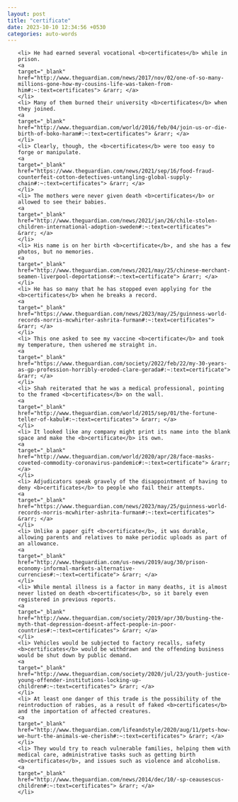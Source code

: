 ```yaml
---
layout: post
title: "certificate"
date: 2023-10-10 12:34:56 +0530
categories: auto-words
---
```

<ol>

    <li> He had earned several vocational <b>certificates</b> while in prison.
    <a 
    target="_blank" 
    href="http://www.theguardian.com/news/2017/nov/02/one-of-so-many-millions-gone-how-my-cousins-life-was-taken-from-him#:~:text=certificates"> &rarr; </a>
    </li>
    <li> Many of them burned their university <b>certificates</b> when they joined.
    <a 
    target="_blank" 
    href="http://www.theguardian.com/world/2016/feb/04/join-us-or-die-birth-of-boko-haram#:~:text=certificates"> &rarr; </a>
    </li>
    <li> Clearly, though, the <b>certificates</b> were too easy to forge or manipulate.
    <a 
    target="_blank" 
    href="https://www.theguardian.com/news/2021/sep/16/food-fraud-counterfeit-cotton-detectives-untangling-global-supply-chain#:~:text=certificates"> &rarr; </a>
    </li>
    <li> The mothers were never given death <b>certificates</b> or allowed to see their babies.
    <a 
    target="_blank" 
    href="http://www.theguardian.com/news/2021/jan/26/chile-stolen-children-international-adoption-sweden#:~:text=certificates"> &rarr; </a>
    </li>
    <li> His name is on her birth <b>certificate</b>, and she has a few photos, but no memories.
    <a 
    target="_blank" 
    href="http://www.theguardian.com/news/2021/may/25/chinese-merchant-seamen-liverpool-deportations#:~:text=certificate"> &rarr; </a>
    </li>
    <li> He has so many that he has stopped even applying for the <b>certificates</b> when he breaks a record.
    <a 
    target="_blank" 
    href="https://www.theguardian.com/news/2023/may/25/guinness-world-records-norris-mcwhirter-ashrita-furman#:~:text=certificates"> &rarr; </a>
    </li>
    <li> This one asked to see my vaccine <b>certificate</b> and took my temperature, then ushered me straight in.
    <a 
    target="_blank" 
    href="https://www.theguardian.com/society/2022/feb/22/my-30-years-as-gp-profession-horribly-eroded-clare-gerada#:~:text=certificate"> &rarr; </a>
    </li>
    <li> Shah reiterated that he was a medical professional, pointing to the framed <b>certificates</b> on the wall.
    <a 
    target="_blank" 
    href="http://www.theguardian.com/world/2015/sep/01/the-fortune-teller-of-kabul#:~:text=certificates"> &rarr; </a>
    </li>
    <li> It looked like any company might print its name into the blank space and make the <b>certificate</b> its own.
    <a 
    target="_blank" 
    href="http://www.theguardian.com/world/2020/apr/28/face-masks-coveted-commodity-coronavirus-pandemic#:~:text=certificate"> &rarr; </a>
    </li>
    <li> Adjudicators speak gravely of the disappointment of having to deny <b>certificates</b> to people who fail their attempts.
    <a 
    target="_blank" 
    href="https://www.theguardian.com/news/2023/may/25/guinness-world-records-norris-mcwhirter-ashrita-furman#:~:text=certificates"> &rarr; </a>
    </li>
    <li> Unlike a paper gift <b>certificate</b>, it was durable, allowing parents and relatives to make periodic uploads as part of an allowance.
    <a 
    target="_blank" 
    href="http://www.theguardian.com/us-news/2019/aug/30/prison-economy-informal-markets-alternative-currencies#:~:text=certificate"> &rarr; </a>
    </li>
    <li> While mental illness is a factor in many deaths, it is almost never listed on death <b>certificates</b>, so it barely even registered in previous reports.
    <a 
    target="_blank" 
    href="http://www.theguardian.com/society/2019/apr/30/busting-the-myth-that-depression-doesnt-affect-people-in-poor-countries#:~:text=certificates"> &rarr; </a>
    </li>
    <li> Vehicles would be subjected to factory recalls, safety <b>certificates</b> would be withdrawn and the offending business would be shut down by public demand.
    <a 
    target="_blank" 
    href="http://www.theguardian.com/society/2020/jul/23/youth-justice-young-offender-institutions-locking-up-children#:~:text=certificates"> &rarr; </a>
    </li>
    <li> At least one danger of this trade is the possibility of the reintroduction of rabies, as a result of faked <b>certificates</b> and the importation of affected creatures.
    <a 
    target="_blank" 
    href="http://www.theguardian.com/lifeandstyle/2020/aug/11/pets-how-we-hurt-the-animals-we-cherish#:~:text=certificates"> &rarr; </a>
    </li>
    <li> They would try to reach vulnerable families, helping them with medical care, administrative tasks such as getting birth <b>certificates</b>, and issues such as violence and alcoholism.
    <a 
    target="_blank" 
    href="http://www.theguardian.com/news/2014/dec/10/-sp-ceausescus-children#:~:text=certificates"> &rarr; </a>
    </li>